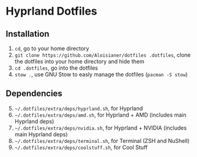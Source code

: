 # Hyprland Dotfiles

## Installation
1. `cd`, go to your home directory
2. `git clone https://github.com/Aloisianer/dotfiles .dotfiles`, clone the dotfiles into your home directory and hide them
3. `cd .dotfiles`, go into the dotfiles
4. `stow .`, use GNU Stow to easly manage the dotfiles (`pacman -S stow`)

## Dependencies
5. `~/.dotfiles/extra/deps/hyprland.sh`, for Hyprland
6. `~/.dotfiles/extra/deps/amd.sh`, for Hyprland + AMD (includes main Hyprland deps)
7. `~/.dotfiles/extra/deps/nvidia.sh`, for Hyprland + NVIDIA (includes main Hyprland deps)
8. `~/.dotfiles/extra/deps/terminal.sh`, for Terminal (ZSH and NuShell)
9. `~/.dotfiles/extra/deps/coolstuff.sh`, for Cool Stuff